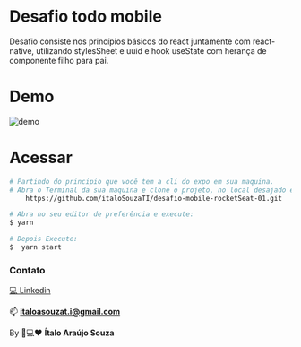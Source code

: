 # Desafio todo mobile
Desafio consiste nos princípios básicos do react juntamente com react-native, utilizando stylesSheet e uuid e hook useState com herança de componente filho para pai.

# Demo

![demo](https://media.giphy.com/media/Ou1Ygj7ajQfNomp1Fx/giphy.gif)


# Acessar
```bash
# Partindo do principio que você tem a cli do expo em sua maquina.
# Abra o Terminal da sua maquina e clone o projeto, no local desajado execute:
    https://github.com/italoSouzaTI/desafio-mobile-rocketSeat-01.git

# Abra no seu editor de preferência e execute:
$ yarn

# Depois Execute:
$  yarn start 

```

### Contato
[💻 Linkedin](https://www.linkedin.com/in/%C3%ADtaloasouzati/)

📫 **italoasouzat.i@gmail.com**

By 📱💻❤ **Ítalo Araújo Souza**
